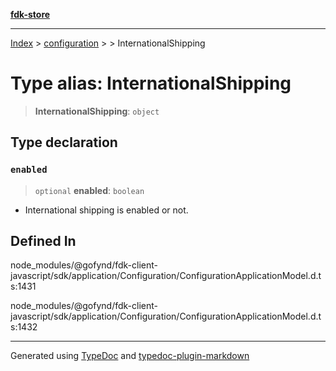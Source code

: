 [**fdk-store**](../../../README.md)
***

[Index](../../../API.md) > [configuration](../../README.md) > [<internal>](../README.md) > InternationalShipping

# Type alias: InternationalShipping

> **InternationalShipping**: `object`

## Type declaration

### `enabled`

> `optional` **enabled**: `boolean`

- International shipping is enabled or not.

## Defined In

node\_modules/@gofynd/fdk-client-javascript/sdk/application/Configuration/ConfigurationApplicationModel.d.ts:1431

node\_modules/@gofynd/fdk-client-javascript/sdk/application/Configuration/ConfigurationApplicationModel.d.ts:1432

***
Generated using [TypeDoc](https://typedoc.org/) and [typedoc-plugin-markdown](https://www.npmjs.com/package/typedoc-plugin-markdown)
